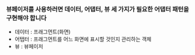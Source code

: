 ### 뷰페이저를 사용하러면 데이터, 어댑터, 뷰 세 가지가 필요한 어댑터 패턴을 구현해야 합니다
- 데이터 : 프래그먼트(화면)   
- 어탭터 : 프래그먼트를 어느 화면에 표시할 것인지 관리하는 객체   
- 뷰 : 뷰페이저
